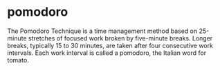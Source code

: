 # pomodoro

The Pomodoro Technique is a time management method based on 25-minute stretches 
of focused work broken by five-minute breaks. 
Longer breaks, typically 15 to 30 minutes, are taken after four consecutive 
work intervals. Each work interval is called a pomodoro, the Italian word for tomato.
